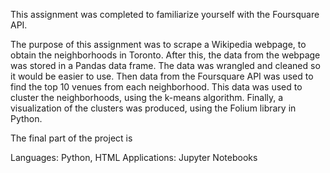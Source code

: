 This assignment was completed to familiarize yourself with the Foursquare API.

The purpose of this assignment was to scrape a Wikipedia webpage, to obtain the neighborhoods in Toronto. 
After this, the data from the webpage was stored in a Pandas data frame. 
The data was wrangled and cleaned so it would be easier to use. 
Then data from the Foursquare API was used to find the top 10 venues from each neighborhood. 
This data was used to cluster the neighborhoods, using the k-means algorithm. 
Finally, a visualization of the clusters was produced, using the Folium library in Python.

The final part of the project is 

Languages:    Python, HTML
Applications: Jupyter Notebooks
